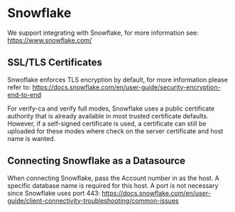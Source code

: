 # Snowflake

We support integrating with Snowflake, for more information see: https://www.snowflake.com/

## SSL/TLS Certificates

Snwoflake enforces TLS encryption by default, for more information please refer to: https://docs.snowflake.com/en/user-guide/security-encryption-end-to-end

For verify-ca and verify full modes, Snowflake uses a public certificate authority that is already available in most trusted certificate defaults. However, if a self-signed certificate is used, a certificate can still be uploaded for these modes where check on the server certificate and host name is wanted.

## Connecting Snowflake as a Datasource

When connecting Snowflake, pass the Account number in as the host. A specific database name is required for this host. A port is not necessary since Snowflake uses port 443: https://docs.snowflake.com/en/user-guide/client-connectivity-troubleshooting/common-issues